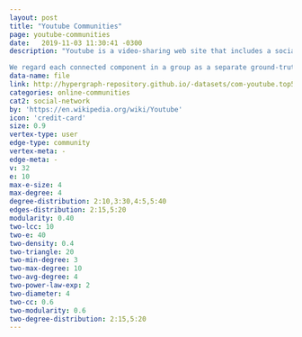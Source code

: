 ```yaml
---
layout: post
title: "Youtube Communities"
page: youtube-communities
date:   2019-11-03 11:30:41 -0300
description: "Youtube is a video-sharing web site that includes a social network. In the Youtube social network, users form friendship each other and users can create groups which other users can join. We consider such user-defined groups as ground-truth communities. This data is provided by Alan Mislove et al.

We regard each connected component in a group as a separate ground-truth community. We remove the ground-truth communities which have less than 3 nodes. We also provide the top 5,000 communities with highest quality which are described in our paper. As for the network, we provide the largest connected component."
data-name: file
link: http://hypergraph-repository.github.io/-datasets/com-youtube.top5000.cmty.hgf
categories: online-communities
cat2: social-network
by: 'https://en.wikipedia.org/wiki/Youtube'
icon: 'credit-card'
size: 0.9
vertex-type: user
edge-type: community
vertex-meta: -
edge-meta: -
v: 32
e: 10
max-e-size: 4
max-degree: 4
degree-distribution: 2:10,3:30,4:5,5:40
edges-distribution: 2:15,5:20
modularity: 0.40
two-lcc: 10
two-e: 40
two-density: 0.4
two-triangle: 20
two-min-degree: 3
two-max-degree: 10
two-avg-degree: 4
two-power-law-exp: 2
two-diameter: 4
two-cc: 0.6
two-modularity: 0.6
two-degree-distribution: 2:15,5:20
---
```

